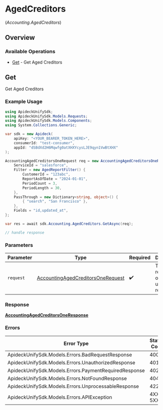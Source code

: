 # AgedCreditors
(*Accounting.AgedCreditors*)

## Overview

### Available Operations

* [Get](#get) - Get Aged Creditors

## Get

Get Aged Creditors

### Example Usage

```csharp
using ApideckUnifySdk;
using ApideckUnifySdk.Models.Requests;
using ApideckUnifySdk.Models.Components;
using System.Collections.Generic;

var sdk = new Apideck(
    apiKey: "<YOUR_BEARER_TOKEN_HERE>",
    consumerId: "test-consumer",
    appId: "dSBdXd2H6Mqwfg0atXHXYcysLJE9qyn1VwBtXHX"
);

AccountingAgedCreditorsOneRequest req = new AccountingAgedCreditorsOneRequest() {
    ServiceId = "salesforce",
    Filter = new AgedReportFilter() {
        CustomerId = "123abc",
        ReportAsOfDate = "2024-01-01",
        PeriodCount = 3,
        PeriodLength = 30,
    },
    PassThrough = new Dictionary<string, object>() {
        { "search", "San Francisco" },
    },
    Fields = "id,updated_at",
};

var res = await sdk.Accounting.AgedCreditors.GetAsync(req);

// handle response
```

### Parameters

| Parameter                                                                                       | Type                                                                                            | Required                                                                                        | Description                                                                                     |
| ----------------------------------------------------------------------------------------------- | ----------------------------------------------------------------------------------------------- | ----------------------------------------------------------------------------------------------- | ----------------------------------------------------------------------------------------------- |
| `request`                                                                                       | [AccountingAgedCreditorsOneRequest](../../Models/Requests/AccountingAgedCreditorsOneRequest.md) | :heavy_check_mark:                                                                              | The request object to use for the request.                                                      |

### Response

**[AccountingAgedCreditorsOneResponse](../../Models/Requests/AccountingAgedCreditorsOneResponse.md)**

### Errors

| Error Type                                            | Status Code                                           | Content Type                                          |
| ----------------------------------------------------- | ----------------------------------------------------- | ----------------------------------------------------- |
| ApideckUnifySdk.Models.Errors.BadRequestResponse      | 400                                                   | application/json                                      |
| ApideckUnifySdk.Models.Errors.UnauthorizedResponse    | 401                                                   | application/json                                      |
| ApideckUnifySdk.Models.Errors.PaymentRequiredResponse | 402                                                   | application/json                                      |
| ApideckUnifySdk.Models.Errors.NotFoundResponse        | 404                                                   | application/json                                      |
| ApideckUnifySdk.Models.Errors.UnprocessableResponse   | 422                                                   | application/json                                      |
| ApideckUnifySdk.Models.Errors.APIException            | 4XX, 5XX                                              | \*/\*                                                 |